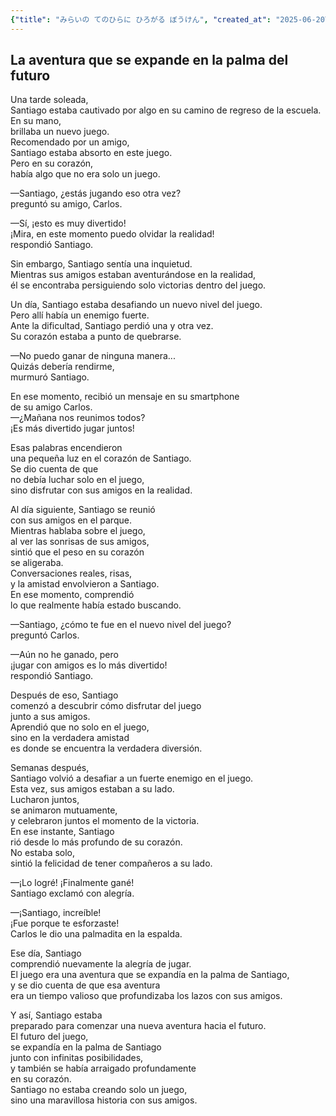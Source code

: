 ```yaml
---
{"title": "みらいの てのひらに ひろがる ぼうけん", "created_at": "2025-06-20T10:01:27.930528+09:00"}
---
```


## La aventura que se expande en la palma del futuro

Una tarde soleada,  
Santiago estaba cautivado por algo en su camino de regreso de la escuela.  
En su mano,  
brillaba un nuevo juego.  
Recomendado por un amigo,  
Santiago estaba absorto en este juego.  
Pero en su corazón,  
había algo que no era solo un juego.

—Santiago, ¿estás jugando eso otra vez?  
preguntó su amigo, Carlos.

—Sí, ¡esto es muy divertido!  
¡Mira, en este momento puedo olvidar la realidad!  
respondió Santiago.

Sin embargo, Santiago sentía una inquietud.  
Mientras sus amigos estaban aventurándose en la realidad,  
él se encontraba persiguiendo solo victorias dentro del juego.

Un día, Santiago estaba desafiando un nuevo nivel del juego.  
Pero allí había un enemigo fuerte.  
Ante la dificultad, Santiago perdió una y otra vez.  
Su corazón estaba a punto de quebrarse.

—No puedo ganar de ninguna manera...  
Quizás debería rendirme,  
murmuró Santiago.

En ese momento, recibió un mensaje en su smartphone  
de su amigo Carlos.  
—¿Mañana nos reunimos todos?  
¡Es más divertido jugar juntos!

Esas palabras encendieron  
una pequeña luz en el corazón de Santiago.  
Se dio cuenta de que  
no debía luchar solo en el juego,  
sino disfrutar con sus amigos en la realidad.

Al día siguiente, Santiago se reunió  
con sus amigos en el parque.  
Mientras hablaba sobre el juego,  
al ver las sonrisas de sus amigos,  
sintió que el peso en su corazón  
se aligeraba.  
Conversaciones reales, risas,  
y la amistad envolvieron a Santiago.  
En ese momento, comprendió  
lo que realmente había estado buscando.

—Santiago, ¿cómo te fue en el nuevo nivel del juego?  
preguntó Carlos.

—Aún no he ganado, pero  
¡jugar con amigos es lo más divertido!  
respondió Santiago.

Después de eso, Santiago  
comenzó a descubrir cómo disfrutar del juego  
junto a sus amigos.  
Aprendió que no solo en el juego,  
sino en la verdadera amistad  
es donde se encuentra la verdadera diversión.

Semanas después,  
Santiago volvió a desafiar a un fuerte enemigo en el juego.  
Esta vez, sus amigos estaban a su lado.  
Lucharon juntos,  
se animaron mutuamente,  
y celebraron juntos el momento de la victoria.  
En ese instante, Santiago  
rió desde lo más profundo de su corazón.  
No estaba solo,  
sintió la felicidad de tener compañeros a su lado.

—¡Lo logré! ¡Finalmente gané!  
Santiago exclamó con alegría.

—¡Santiago, increíble!  
¡Fue porque te esforzaste!  
Carlos le dio una palmadita en la espalda.

Ese día, Santiago  
comprendió nuevamente la alegría de jugar.  
El juego era una aventura que se expandía en la palma de Santiago,  
y se dio cuenta de que esa aventura  
era un tiempo valioso que profundizaba los lazos con sus amigos.

Y así, Santiago estaba  
preparado para comenzar una nueva aventura hacia el futuro.  
El futuro del juego,  
se expandía en la palma de Santiago  
junto con infinitas posibilidades,  
y también se había arraigado profundamente  
en su corazón.  
Santiago no estaba creando solo un juego,  
sino una maravillosa historia con sus amigos.
